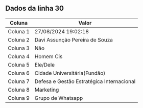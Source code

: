 ## Dados da linha 30

| Coluna | Valor |
|--------|-------|
| Coluna 1 | 27/08/2024 19:02:18 |
| Coluna 2 | Davi Assunção Pereira de Souza |
| Coluna 3 | Não |
| Coluna 4 | Homem Cis |
| Coluna 5 | Ele/Dele |
| Coluna 6 | Cidade Universitária(Fundão) |
| Coluna 7 | Defesa e Gestão Estratégica Internacional |
| Coluna 8 | Marketing |
| Coluna 9 | Grupo de Whatsapp |

